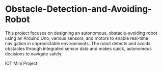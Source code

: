 # Obstacle-Detection-and-Avoiding-Robot
This project focuses on designing an autonomous, obstacle-avoiding robot using an Arduino Uno, various sensors, and motors to enable real-time navigation in unpredictable environments. The robot detects and avoids obstacles through integrated sensor data and makes quick, autonomous decisions to navigate safely.

IOT Mini Project

